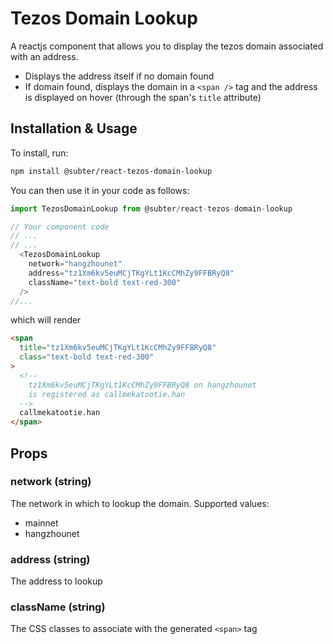 # Tezos Domain Lookup

A reactjs component that allows you to display the tezos domain associated with an address.

- Displays the address itself if no domain found
- If domain found, displays the domain in a `<span />` tag and the address is displayed on hover (through the span's `title` attribute)

## Installation & Usage

To install, run:

```bash
npm install @subter/react-tezos-domain-lookup
```

You can then use it in your code as follows:

```js
import TezosDomainLookup from @subter/react-tezos-domain-lookup

// Your component code
// ...
// ...
  <TezosDomainLookup
    network="hangzhounet"
    address="tz1Xm6kv5euMCjTKgYLt1KcCMhZy9FFBRyQ8"
    className="text-bold text-red-300"
  />
//...
```

which will render

```html
<span
  title="tz1Xm6kv5euMCjTKgYLt1KcCMhZy9FFBRyQ8"
  class="text-bold text-red-300"
>
  <!--
    tz1Xm6kv5euMCjTKgYLt1KcCMhZy9FFBRyQ8 on hangzhounet
    is registered as callmekatootie.han
  -->
  callmekatootie.han
</span>
```

## Props

### network (string)

The network in which to lookup the domain. Supported values:

- mainnet
- hangzhounet

### address (string)

The address to lookup

### className (string)

The CSS classes to associate with the generated `<span>` tag
